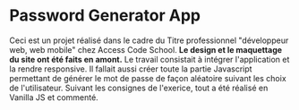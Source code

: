 # Password Generator App
Ceci est un projet réalisé dans le cadre du Titre professionnel "développeur web, web mobile" chez Access Code School.
__Le design et le maquettage du site ont été faits en amont.__
Le travail consistait à intégrer l'application et la rendre responsive.
Il fallait aussi créer toute la partie Javascript permettant de générer le mot de passe de façon aléatoire suivant les choix de l'utilisateur.
Suivant les consignes de l'exerice, tout a été réalisé en Vanilla JS et commenté.